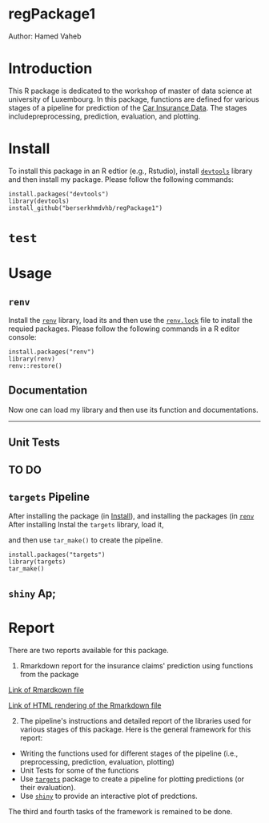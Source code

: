 # regPackage1
Author: Hamed Vaheb

# Introduction

This R package is dedicated to the workshop of master of data science at university of Luxembourg.
In this package, functions are defined for various stages of a pipeline for prediction of the [Car Insurance Data](https://www.kaggle.com/datasets/sagnik1511/car-insurance-data). The stages includepreprocessing, prediction, evaluation, and plotting.

# Install

To install this package in an R edtior (e.g., Rstudio), install [`devtools`](https://www.r-project.org/nosvn/pandoc/devtools.html) library and then install my package. Please follow the following commands:

```
install.packages("devtools")
library(devtools)
install_github("berserkhmdvhb/regPackage1")
```

# `test`

# Usage

## `renv` 
Install the [`renv`](https://rstudio.github.io/renv/articles/renv.html) library, load its and then use the [`renv.lock`](https://github.com/berserkhmdvhb/regPackage1/blob/main/renv.lock) file to install the requied packages. Please follow the following commands in a R editor console:

```
install.packages("renv")
library(renv)
renv::restore()
```
## Documentation
Now one can load my library and then use its function and documentations.

---
## Unit Tests
TO DO
---

## `targets` Pipeline

After installing the package (in [Install](#Install)), and installing the packages (in [`renv`](#test)
After installing Instal the `targets` library, load it, 


and then use `tar_make()` to create the pipeline.

```
install.packages("targets")
library(targets)
tar_make()
```


## `shiny` Ap;



# Report
There are two reports available for this package.

 1. Rmarkdown report for the insurance claims' prediction using functions from the package

[Link of Rmardkown file](https://github.com/berserkhmdvhb/regPackage1/blob/main/inst/report.Rmd)

[Link of HTML rendering of the Rmarkdown file](https://htmlpreview.github.io/?https://github.com/berserkhmdvhb/regPackage1/blob/main/inst/report.html)

2. The pipeline's instructions and detailed report of the libraries used for various stages of this package. Here is the general framework for this report:
 - Writing the functions used for different stages of the pipeline (i.e., preprocessing, prediction, evaluation, plotting)
 - Unit Tests for some of the functions
 - Use [`targets`](https://cran.r-project.org/web/packages/targets/index.html) package to create a pipeline for plotting predictions (or their evaluation).
 - Use [`shiny`](https://shiny.rstudio.com/) to provide an interactive plot of predctions.

The third and fourth tasks of the framework is remained to be done.
